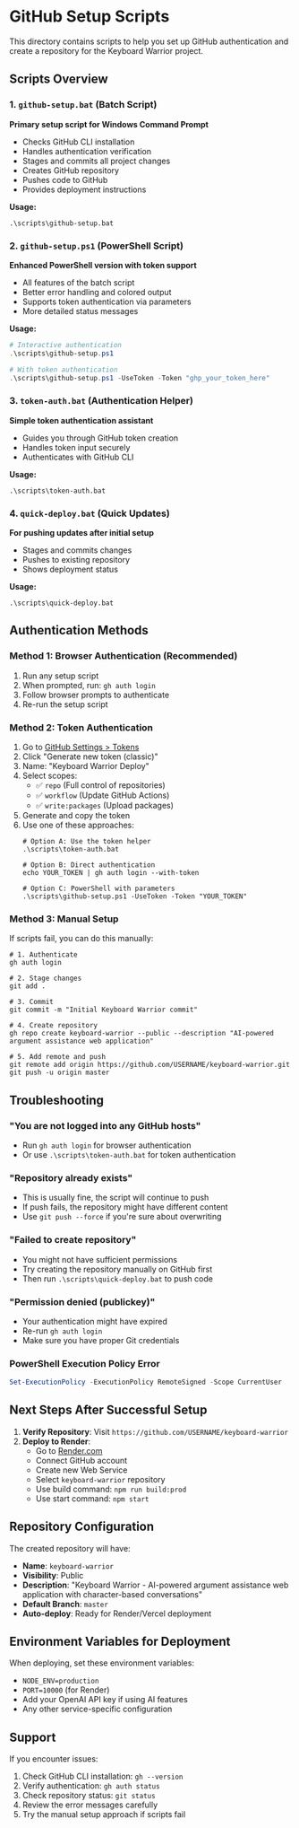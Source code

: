 # GitHub Setup Scripts

This directory contains scripts to help you set up GitHub authentication and create a repository for the Keyboard Warrior project.

## Scripts Overview

### 1. `github-setup.bat` (Batch Script)
**Primary setup script for Windows Command Prompt**
- Checks GitHub CLI installation
- Handles authentication verification
- Stages and commits all project changes
- Creates GitHub repository
- Pushes code to GitHub
- Provides deployment instructions

**Usage:**
```batch
.\scripts\github-setup.bat
```

### 2. `github-setup.ps1` (PowerShell Script)
**Enhanced PowerShell version with token support**
- All features of the batch script
- Better error handling and colored output
- Supports token authentication via parameters
- More detailed status messages

**Usage:**
```powershell
# Interactive authentication
.\scripts\github-setup.ps1

# With token authentication
.\scripts\github-setup.ps1 -UseToken -Token "ghp_your_token_here"
```

### 3. `token-auth.bat` (Authentication Helper)
**Simple token authentication assistant**
- Guides you through GitHub token creation
- Handles token input securely
- Authenticates with GitHub CLI

**Usage:**
```batch
.\scripts\token-auth.bat
```

### 4. `quick-deploy.bat` (Quick Updates)
**For pushing updates after initial setup**
- Stages and commits changes
- Pushes to existing repository
- Shows deployment status

**Usage:**
```batch
.\scripts\quick-deploy.bat
```

## Authentication Methods

### Method 1: Browser Authentication (Recommended)
1. Run any setup script
2. When prompted, run: `gh auth login`
3. Follow browser prompts to authenticate
4. Re-run the setup script

### Method 2: Token Authentication
1. Go to [GitHub Settings > Tokens](https://github.com/settings/tokens)
2. Click "Generate new token (classic)"
3. Name: "Keyboard Warrior Deploy"
4. Select scopes:
   - ✅ `repo` (Full control of repositories)
   - ✅ `workflow` (Update GitHub Actions)
   - ✅ `write:packages` (Upload packages)
5. Generate and copy the token
6. Use one of these approaches:
   ```batch
   # Option A: Use the token helper
   .\scripts\token-auth.bat
   
   # Option B: Direct authentication
   echo YOUR_TOKEN | gh auth login --with-token
   
   # Option C: PowerShell with parameters
   .\scripts\github-setup.ps1 -UseToken -Token "YOUR_TOKEN"
   ```

### Method 3: Manual Setup
If scripts fail, you can do this manually:
```batch
# 1. Authenticate
gh auth login

# 2. Stage changes
git add .

# 3. Commit
git commit -m "Initial Keyboard Warrior commit"

# 4. Create repository
gh repo create keyboard-warrior --public --description "AI-powered argument assistance web application"

# 5. Add remote and push
git remote add origin https://github.com/USERNAME/keyboard-warrior.git
git push -u origin master
```

## Troubleshooting

### "You are not logged into any GitHub hosts"
- Run `gh auth login` for browser authentication
- Or use `.\scripts\token-auth.bat` for token authentication

### "Repository already exists"
- This is usually fine, the script will continue to push
- If push fails, the repository might have different content
- Use `git push --force` if you're sure about overwriting

### "Failed to create repository"
- You might not have sufficient permissions
- Try creating the repository manually on GitHub first
- Then run `.\scripts\quick-deploy.bat` to push code

### "Permission denied (publickey)"
- Your authentication might have expired
- Re-run `gh auth login`
- Make sure you have proper Git credentials

### PowerShell Execution Policy Error
```powershell
Set-ExecutionPolicy -ExecutionPolicy RemoteSigned -Scope CurrentUser
```

## Next Steps After Successful Setup

1. **Verify Repository**: Visit `https://github.com/USERNAME/keyboard-warrior`
2. **Deploy to Render**:
   - Go to [Render.com](https://render.com)
   - Connect GitHub account
   - Create new Web Service
   - Select `keyboard-warrior` repository
   - Use build command: `npm run build:prod`
   - Use start command: `npm start`

## Repository Configuration

The created repository will have:
- **Name**: `keyboard-warrior`
- **Visibility**: Public
- **Description**: "Keyboard Warrior - AI-powered argument assistance web application with character-based conversations"
- **Default Branch**: `master`
- **Auto-deploy**: Ready for Render/Vercel deployment

## Environment Variables for Deployment

When deploying, set these environment variables:
- `NODE_ENV=production`
- `PORT=10000` (for Render)
- Add your OpenAI API key if using AI features
- Any other service-specific configuration

## Support

If you encounter issues:
1. Check GitHub CLI installation: `gh --version`
2. Verify authentication: `gh auth status`
3. Check repository status: `git status`
4. Review the error messages carefully
5. Try the manual setup approach if scripts fail